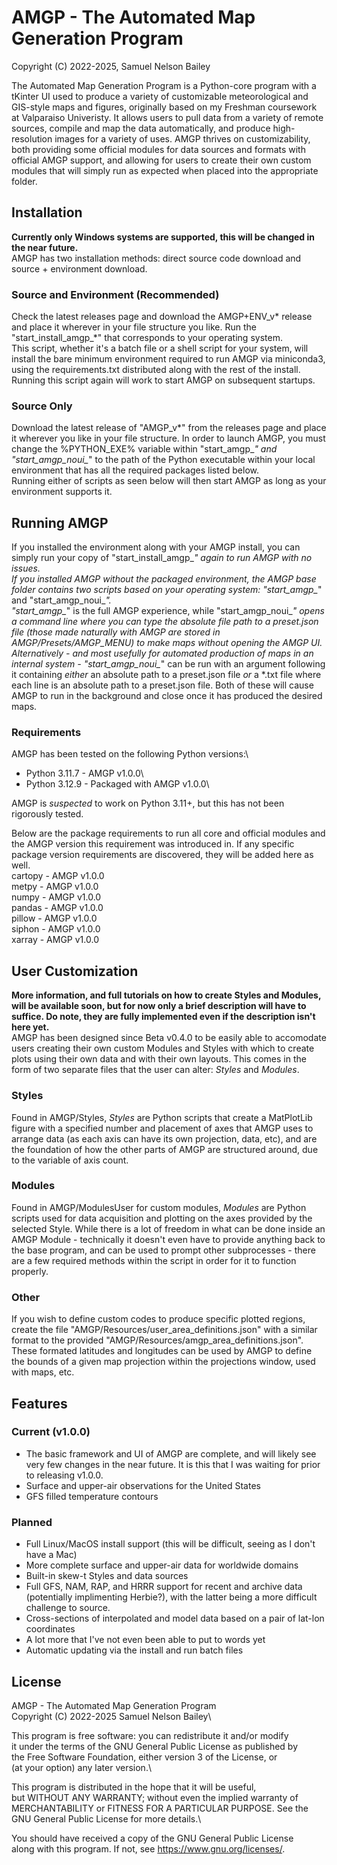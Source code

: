 # AMGP - The Automated Map Generation Program
Copyright (C) 2022-2025, Samuel Nelson Bailey

The Automated Map Generation Program is a Python-core program with a tKinter UI used to produce a variety of customizable meteorological and GIS-style maps and figures, originally based on my Freshman coursework at Valparaiso Univeristy. It allows users to pull data from a variety of remote sources, compile and map the data automatically, and produce high-resolution images for a variety of uses. AMGP thrives on customizability, both providing some official modules for data sources and formats with official AMGP support, and allowing for users to create their own custom modules that will simply run as expected when placed into the appropriate folder.

## Installation
**Currently only Windows systems are supported, this will be changed in the near future.**\
AMGP has two installation methods: direct source code download and source + environment download.

### Source and Environment (Recommended)
Check the latest releases page and download the AMGP+ENV_v* release and place it wherever in your file structure you like. Run the "start_install_amgp_*" that corresponds to your operating system.\
This script, whether it's a batch file or a shell script for your system, will install the bare minimum environment required to run AMGP via miniconda3, using the requirements.txt distributed along with the rest of the install.\
Running this script again will work to start AMGP on subsequent startups.

### Source Only
Download the latest release of "AMGP_v*" from the releases page and place it wherever you like in your file structure. In order to launch AMGP, you must change the %PYTHON_EXE% variable within "start_amgp_*" and "start_amgp_noui_*" to the path of the Python executable within your local environment that has all the required packages listed below.\
Running either of scripts as seen below will then start AMGP as long as your environment supports it.

## Running AMGP
If you installed the environment along with your AMGP install, you can simply run your copy of "start_install_amgp_*" again to run AMGP with no issues.\
If you installed AMGP without the packaged environment, the AMGP base folder contains two scripts based on your operating system: "start_amgp_*" and "start_amgp_noui_*".\
"start_amgp_*" is the full AMGP experience, while "start_amgp_noui_*" opens a command line where you can type the absolute file path to a preset.json file (those made naturally with AMGP are stored in AMGP/Presets/AMGP_MENU) to make maps without opening the AMGP UI.\
Alternatively - and most usefully for automated production of maps in an internal system - "start_amgp_noui_*" can be run with an argument following it containing *either* an absolute path to a preset.json file *or* a *.txt file where each line is an absolute path to a preset.json file. Both of these will cause AMGP to run in the background and close once it has produced the desired maps.

### Requirements
AMGP has been tested on the following Python versions:\
- Python 3.11.7 - AMGP v1.0.0\
- Python 3.12.9 - Packaged with AMGP v1.0.0\

AMGP is *suspected* to work on Python 3.11+, but this has not been rigorously tested.

Below are the package requirements to run all core and official modules and the AMGP version this requirement was introduced in. If any specific package version requirements are discovered, they will be added here as well.\
cartopy - AMGP v1.0.0\
metpy - AMGP v1.0.0\
numpy - AMGP v1.0.0\
pandas - AMGP v1.0.0\
pillow - AMGP v1.0.0\
siphon - AMGP v1.0.0\
xarray - AMGP v1.0.0

## User Customization
**More information, and full tutorials on how to create Styles and Modules, will be available soon, but for now only a brief description will have to suffice. Do note, they are fully implemented even if the description isn't here yet.**\
AMGP has been designed since Beta v0.4.0 to be easily able to accomodate users creating their own custom Modules and Styles with which to create plots using their own data and with their own layouts. This comes in the form of two separate files that the user can alter: *Styles* and *Modules*.

### Styles
Found in AMGP/Styles, *Styles* are Python scripts that create a MatPlotLib figure with a specified number and placement of axes that AMGP uses to arrange data (as each axis can have its own projection, data, etc), and are the foundation of how the other parts of AMGP are structured around, due to the variable of axis count.

### Modules
Found in AMGP/ModulesUser for custom modules, *Modules* are Python scripts used for data acquisition and plotting on the axes provided by the selected Style. While there is a lot of freedom in what can be done inside an AMGP Module - technically it doesn't even have to provide anything back to the base program, and can be used to prompt other subprocesses - there are a few required methods within the script in order for it to function properly.

### Other
If you wish to define custom codes to produce specific plotted regions, create the file "AMGP/Resources/user_area_definitions.json" with a similar format to the provided "AMGP/Resources/amgp_area_definitions.json". These formated latitudes and longitudes can be used by AMGP to define the bounds of a given map projection within the projections window, used with maps, etc.

## Features
### Current (v1.0.0)
- The basic framework and UI of AMGP are complete, and will likely see very few changes in the near future. It is this that I was waiting for prior to releasing v1.0.0.
- Surface and upper-air observations for the United States
- GFS filled temperature contours

### Planned
- Full Linux/MacOS install support (this will be difficult, seeing as I don't have a Mac)
- More complete surface and upper-air data for worldwide domains
- Built-in skew-t Styles and data sources
- Full GFS, NAM, RAP, and HRRR support for recent and archive data (potentially implimenting Herbie?), with the latter being a more difficult challenge to source.
- Cross-sections of interpolated and model data based on a pair of lat-lon coordinates
- A lot more that I've not even been able to put to words yet
- Automatic updating via the install and run batch files

## License
AMGP - The Automated Map Generation Program\
Copyright (C) 2022-2025 Samuel Nelson Bailey\

This program is free software: you can redistribute it and/or modify\
it under the terms of the GNU General Public License as published by\
the Free Software Foundation, either version 3 of the License, or\
(at your option) any later version.\

This program is distributed in the hope that it will be useful,\
but WITHOUT ANY WARRANTY; without even the implied warranty of\
MERCHANTABILITY or FITNESS FOR A PARTICULAR PURPOSE.  See the\
GNU General Public License for more details.\

You should have received a copy of the GNU General Public License\
along with this program.  If not, see <https://www.gnu.org/licenses/>.